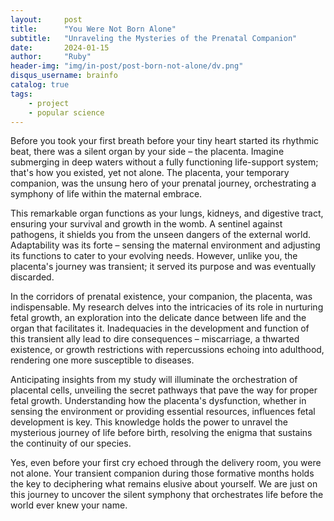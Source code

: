 ```yaml
---
layout:     post
title:      "You Were Not Born Alone"
subtitle:   "Unraveling the Mysteries of the Prenatal Companion"
date:       2024-01-15
author:     "Ruby"
header-img: "img/in-post/post-born-not-alone/dv.png"
disqus_username: brainfo
catalog: true
tags:
    - project
    - popular science
---
```


Before you took your first breath before your tiny heart started its rhythmic beat, there was a silent organ by your side – the placenta. Imagine submerging in deep waters without a fully functioning life-support system; that's how you existed, yet not alone. The placenta, your temporary companion, was the unsung hero of your prenatal journey, orchestrating a symphony of life within the maternal embrace.

This remarkable organ functions as your lungs, kidneys, and digestive tract, ensuring your survival and growth in the womb. A sentinel against pathogens, it shields you from the unseen dangers of the external world. Adaptability was its forte – sensing the maternal environment and adjusting its functions to cater to your evolving needs. However, unlike you, the placenta's journey was transient; it served its purpose and was eventually discarded.

In the corridors of prenatal existence, your companion, the placenta, was indispensable. My research delves into the intricacies of its role in nurturing fetal growth, an exploration into the delicate dance between life and the organ that facilitates it. Inadequacies in the development and function of this transient ally lead to dire consequences – miscarriage, a thwarted existence, or growth restrictions with repercussions echoing into adulthood, rendering one more susceptible to diseases.

Anticipating insights from my study will illuminate the orchestration of placental cells, unveiling the secret pathways that pave the way for proper fetal growth. Understanding how the placenta's dysfunction, whether in sensing the environment or providing essential resources, influences fetal development is key. This knowledge holds the power to unravel the mysterious journey of life before birth, resolving the enigma that sustains the continuity of our species.

Yes, even before your first cry echoed through the delivery room, you were not alone. Your transient companion during those formative months holds the key to deciphering what remains elusive about yourself. We are just on this journey to uncover the silent symphony that orchestrates life before the world ever knew your name.
